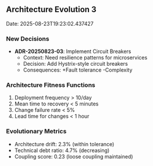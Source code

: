 

## Architecture Evolution 3
Date: 2025-08-23T19:23:02.437427

### New Decisions
- **ADR-20250823-03**: Implement Circuit Breakers
  - Context: Need resilience patterns for microservices
  - Decision: Add Hystrix-style circuit breakers
  - Consequences: +Fault tolerance -Complexity

### Architecture Fitness Functions
1. Deployment frequency > 10/day
2. Mean time to recovery < 5 minutes
3. Change failure rate < 5%
4. Lead time for changes < 1 hour

### Evolutionary Metrics
- Architecture drift: 2.3% (within tolerance)
- Technical debt ratio: 4.7% (decreasing)
- Coupling score: 0.23 (loose coupling maintained)
